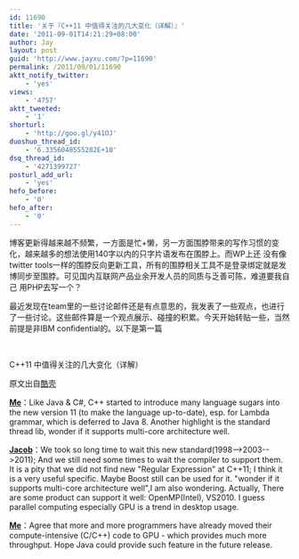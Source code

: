 ```yaml
---
id: 11690
title: '关于『C++11 中值得关注的几大变化（详解）』'
date: '2011-09-01T14:21:29+08:00'
author: Jay
layout: post
guid: 'http://www.jayxu.com/?p=11690'
permalink: /2011/09/01/11690
aktt_notify_twitter:
    - 'yes'
views:
    - '4757'
aktt_tweeted:
    - '1'
shorturl:
    - 'http://goo.gl/y41OJ'
duoshuo_thread_id:
    - '6.3356048555282E+18'
dsq_thread_id:
    - '4271399727'
posturl_add_url:
    - 'yes'
hefo_before:
    - '0'
hefo_after:
    - '0'
---
```


博客更新得越来越不频繁，一方面是忙+懒，另一方面围脖带来的写作习惯的变化，越来越多的想法使用140字以内的只字片语发布在围脖上。而WP上还 没有像twitter tools一样的围脖反向更新工具，所有的围脖相关工具不是登录绑定就是发博同步至围脖。可见国内互联网产品业余开发人员的同质与乏善可陈，难道要我自己 用PHP去写一个？

最近发现在team里的一些讨论邮件还是有点意思的，我发表了一些观点，也进行了一些讨论。这些邮件算是一个观点展示、碰撞的积累。今天开始转贴一些，当然前提是非IBM confidential的。以下是第一篇

&nbsp;

C++11 中值得关注的几大变化（详解）

原文出自<a href="http://coolshell.cn/articles/5265.html" target="_blank">酷壳</a>

<strong><span style="text-decoration: underline;">Me</span></strong>：Like Java &amp; C#, C++ started to introduce many language sugars into the new version 11 (to make the language up-to-date), esp. for Lambda grammar, which is deferred to Java 8. Another highlight is the standard thread lib, wonder if it supports multi-core architecture well.

<span style="text-decoration: underline;"><strong>Jacob</strong></span>：We took so long time to wait this new standard(1998--&gt;2003--&gt;2011); And we still need some times to wait the compiler to support them. It is a pity that we did not find new "Regular Expression" at C++11; I think it is a very useful specific. Maybe Boost still can be used for it. "wonder if it supports multi-core architecture well",I am also wondering. Actually, There are some product can support it well: OpenMP(Intel), VS2010. I guess parallel computing especially GPU is a trend in desktop usage.

<span style="text-decoration: underline;"><strong>Me</strong></span>：Agree that more and more programmers have already moved their compute-intensive (C/C++) code to GPU - which provides much more throughput. Hope Java could provide such feature in the future release.